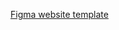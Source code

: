 [Figma website template](https://www.figma.com/file/PIsFSnRdbH3UbiKyluclzh/de-landingpage?type=design&node-id=0-1&mode=design&t=KNH9schBNPa1e5Sa-0)
